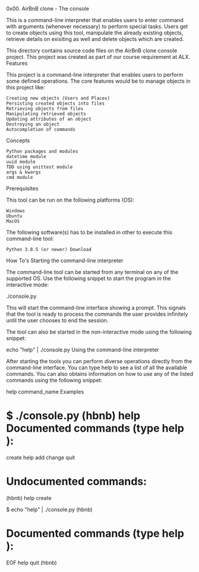 0x00. AirBnB clone - The console

This is a command-line interpreter that enables users to enter command with arguments (whenever necessary) to perform special tasks. Users get to create objects using this tool, manipulate the already existing objects, retrieve details on exisiting as well and delete objects which are created.

This directory contains source code files on the AirBnB clone console project. This project was created as part of our course requirement at ALX.
Features

This project is a command-line interpreter that enables users to perform some defined operations. The core features would be to manage objects in this project like:

    Creating new objects (Users and Places)
    Persisting created objects into files
    Retrieving objects from files
    Manipulating retrieved objects
    Updating attributes of an object
    Destroying an object
    Autocompletion of commands

Concepts

    Python packages and modules
    datetime module
    uuid module
    TDD using unittest module
    args & kwargs
    cmd module

Prerequisites

This tool can be run on the following platforms (OS):

    Windows
    Ubuntu
    MacOS

The following software(s) has to be installed in other to execute this command-line tool:

    Python 3.8.5 (or newer) Download

How To's
Starting the command-line interpreter

The command-line tool can be started from any terminal on any of the supported OS. Use the following snippet to start the program in the interactive mode:

./console.py

This will start the command-line interface showing a prompt. This signals that the tool is ready to process the commands the user provides infinitely until the user chooses to end the session.

The tool can also be started in the non-interactive mode using the following snippet:

echo "help" | ./console.py
Using the command-line interpreter

After starting the tools you can perform diverse operations directly from the command-line interface. You can type help to see a list of all the available commands. You can also obtains information on how to use any of the listed commands using the following snippet:

help command_name
Examples

$ ./console.py
(hbnb) help
Documented commands (type help <topic>):
========================================
create  help	add  change  quit

Undocumented commands:
======================
(hbnb) help create

$ echo "help" | ./console.py
(hbnb)

Documented commands (type help <topic>):
========================================
EOF  help  quit
(hbnb)


